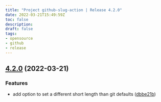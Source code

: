 ```yaml
---
title: "Project github-slug-action | Release 4.2.0"
date: 2022-03-21T15:49:59Z
toc: false
description: 
draft: false
tags:
- opensource
- github
- release
---
```

## [4.2.0](https://github.com/rlespinasse/github-slug-action/compare/4.1.0...4.2.0) (2022-03-21)


### Features

* add option to set a different short length than git defaults ([dbbe21b](https://github.com/rlespinasse/github-slug-action/commit/dbbe21b72b96929fe6e67275c332f43599b31274))



